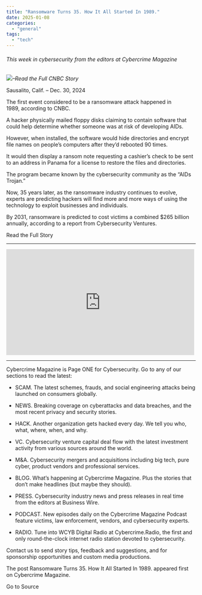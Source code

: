 ```yaml
---
title: "Ransomware Turns 35. How It All Started In 1989."
date: 2025-01-08
categories: 
  - "general"
tags: 
  - "tech"
---
```


###### _This week in cybersecurity from the editors at Cybercrime Magazine_

_![](http://cybersecurityventures.com/wp-content/uploads/2020/09/icon-rss.png)–Read the Full CNBC Story_

Sausalito, Calif. – Dec. 30, 2024

The first event considered to be a ransomware attack happened in 1989, according to CNBC.

A hacker physically mailed floppy disks claiming to contain software that could help determine whether someone was at risk of developing AIDs.

However, when installed, the software would hide directories and encrypt file names on people’s computers after they’d rebooted 90 times.

It would then display a ransom note requesting a cashier’s check to be sent to an address in Panama for a license to restore the files and directories.

The program became known by the cybersecurity community as the “AIDs Trojan.”

Now, 35 years later, as the ransomware industry continues to evolve, experts are predicting hackers will find more and more ways of using the technology to exploit businesses and individuals.

By 2031, ransomware is predicted to cost victims a combined $265 billion annually, according to a report from Cybersecurity Ventures.

Read the Full Story

* * *

<iframe title="Cybercrime damage is predicted to cost the world $9.5 trillion in 2024" width="500" height="281" src="https://www.youtube.com/embed/MjHO7ghELNs?feature=oembed" frameborder="0" allow="accelerometer; autoplay; clipboard-write; encrypted-media; gyroscope; picture-in-picture; web-share" referrerpolicy="strict-origin-when-cross-origin" allowfullscreen></iframe>

* * *

Cybercrime Magazine is Page ONE for Cybersecurity. Go to any of our sections to read the latest:

- SCAM. The latest schemes, frauds, and social engineering attacks being launched on consumers globally.

- NEWS. Breaking coverage on cyberattacks and data breaches, and the most recent privacy and security stories.

- HACK. Another organization gets hacked every day. We tell you who, what, where, when, and why.

- VC. Cybersecurity venture capital deal flow with the latest investment activity from various sources around the world.

- M&A. Cybersecurity mergers and acquisitions including big tech, pure cyber, product vendors and professional services.

- BLOG. What’s happening at Cybercrime Magazine. Plus the stories that don’t make headlines (but maybe they should).

- PRESS. Cybersecurity industry news and press releases in real time from the editors at Business Wire.

- PODCAST. New episodes daily on the Cybercrime Magazine Podcast feature victims, law enforcement, vendors, and cybersecurity experts.

- RADIO. Tune into WCYB Digital Radio at Cybercrime.Radio, the first and only round-the-clock internet radio station devoted to cybersecurity.

Contact us to send story tips, feedback and suggestions, and for sponsorship opportunities and custom media productions.

The post Ransomware Turns 35. How It All Started In 1989. appeared first on Cybercrime Magazine.

Go to Source
